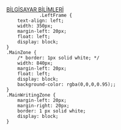
<html>
	<head>
		<meta http-equiv="Content-Type" content="text/html; charset=UTF-8"/>
		<link rel="stylesheet" type="text/css" href="PBMPStyle.css">
		<title>Ana Sayfa</title>
	</head>
	<body>
		<p2><a href="page2" class="MenuPage">BİLGİSAYAR BİLİMLERİ</a></p2>
		<code>
			.LeftFrame {
	text-align: left;
	width: 350px;
	margin-left: 20px;
	float: left;
	display: block;
}
.MainZone {
	/* border: 1px solid white; */
	width: 840px;
	margin-left: 20px;
	float: left;
	display: block;
	background-color: rgba(0,0,0,0.95);;
}
.MainWritingZone {
	margin-left: 20px;
	margin-right: 20px;
	border: 1 px solid white;
	display: block;
}
		</code>
	</body>
</html>
